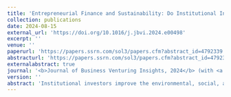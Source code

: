 ```yaml
---
title: 'Entrepreneurial Finance and Sustainability: Do Institutional Investors Impact the ESG Performance of SMEs?'
collection: publications
date: 2024-08-15
external_url: 'https://doi.org/10.1016/j.jbvi.2024.e00498'
excerpt: ''
venue: ''
paperurl: 'https://papers.ssrn.com/sol3/papers.cfm?abstract_id=4792339'
abstracturl: 'https://papers.ssrn.com/sol3/papers.cfm?abstract_id=4792339'
externalabstract: true
journal: '<b>Journal of Business Venturing Insights, 2024</b> (with <a href="https://www.bwl.uni-hamburg.de/finance/team/drobetz.html">W. Drobetz</a>, <a href="https://scholar.google.com/citations?user=U5SBahcAAAAJ&hl=en&oi=ao">S. El Ghoul</a>, <a href="https://scholar.google.com/citations?user=MHiz7coAAAAJ&hl=en">O. Guedhami</a>, J. Hackmann)'
version: ''
abstract: 'Institutional investors improve the environmental, social, and governance (ESG) performance of small- and medium-sized enterprises (SMEs). Our difference-in-differences framework shows that the backing from private equity and venture capital funds leads to an increase in SMEs’ externally validated ESG scores compared to their matched non-investor-backed peers. Consistent with “ESG-as-insurance” theory, the ESG performance of SMEs with a higher probability of failure is more likely to benefit from the backing of institutional investors. This positive effect is heterogeneous; while SMEs with high ex-ante ESG performance tend to further improve their ESG performance following institutional investor backing, SMEs with low ex-ante ESG performance are unlikely to implement any improvements. Entrepreneurial finance seems to help sustainable entrepreneurs to develop into “sustainability champions,” while neglecting the betterment of non-sustainable SMEs.'
---
```

